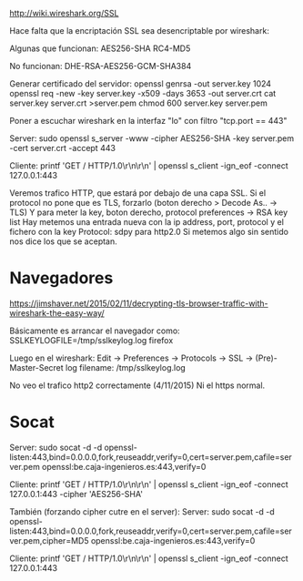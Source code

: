 http://wiki.wireshark.org/SSL

Hace falta que la encriptación SSL sea desencriptable por wireshark:

Algunas que funcionan:
AES256-SHA
RC4-MD5

No funcionan:
DHE-RSA-AES256-GCM-SHA384

Generar certificado del servidor:
openssl genrsa -out server.key 1024
openssl req -new -key server.key -x509 -days 3653 -out server.crt
cat server.key server.crt >server.pem
chmod 600 server.key server.pem


Poner a escuchar wireshark en la interfaz "lo" con filtro "tcp.port == 443"

Server:
sudo openssl s_server -www -cipher AES256-SHA -key server.pem -cert server.crt -accept 443

Cliente:
printf 'GET / HTTP/1.0\r\n\r\n' | openssl s_client -ign_eof -connect 127.0.0.1:443


Veremos trafico HTTP, que estará por debajo de una capa SSL.
Si el protocol no pone que es TLS, forzarlo (boton derecho > Decode As.. -> TLS)
Y para meter la key, boton derecho, protocol preferences -> RSA key list
Hay metemos una entrada nueva con la ip address, port, protocol y el fichero con la key
Protocol: sdpy para http2.0
Si metemos algo sin sentido nos dice los que se aceptan.


# Navegadores
https://jimshaver.net/2015/02/11/decrypting-tls-browser-traffic-with-wireshark-the-easy-way/

Básicamente es arrancar el navegador como:
SSLKEYLOGFILE=/tmp/sslkeylog.log firefox

Luego en el wireshark:
Edit -> Preferences -> Protocols -> SSL -> (Pre)-Master-Secret log filename: /tmp/sslkeylog.log

No veo el trafico http2 correctamente (4/11/2015)
Ni el https normal.


# Socat #
Server:
sudo socat -d -d openssl-listen:443,bind=0.0.0.0,fork,reuseaddr,verify=0,cert=server.pem,cafile=server.pem openssl:be.caja-ingenieros.es:443,verify=0

Cliente:
printf 'GET / HTTP/1.0\r\n\r\n' | openssl s_client -ign_eof -connect 127.0.0.1:443 -cipher 'AES256-SHA'


También (forzando cipher cutre en el server):
Server:
sudo socat -d -d openssl-listen:443,bind=0.0.0.0,fork,reuseaddr,verify=0,cert=server.pem,cafile=server.pem,cipher=MD5 openssl:be.caja-ingenieros.es:443,verify=0

Cliente:
printf 'GET / HTTP/1.0\r\n\r\n' | openssl s_client -ign_eof -connect 127.0.0.1:443

